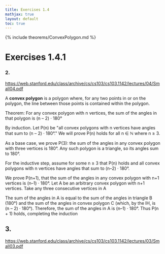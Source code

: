 ```yaml
---
title: Exercises 1.4 
mathjax: true
layout: default
toc: true
---
```



{% include theorems/ConvexPolygon.md %}


# Exercises 1.4.1

### 2. 

https://web.stanford.edu/class/archive/cs/cs103/cs103.1142/lectures/04/Small04.pdf


A __convex polygon__ is a polygon where,
for any two points in or on the polygon,
the line between those points is
contained within the polygon.



Theorem: For any convex polygon with n vertices, the sum of the angles in that polygon is (n – 2) · 180°

 By induction. Let P(n) be "all convex polygons with n vertices have angles that sum to (n – 2) · 180°." 
 We will prove P(n) holds for all n ∈ ℕ where n ≥ 3.

 As a base case, we prove P(3): the sum of the angles in any convex polygon with three vertices is 180°. 
 Any such polygon is a triangle, so its angles sum to 180°.

For the inductive step, assume for some n ≥ 3 that 
P(n) holds and all convex polygons with n vertices have angles that sum to (n–2) · 180°.

We prove P(n+1), that the sum of the angles in any convex polygon with n+1 vertices is (n–1) · 180°. 
Let A be an arbitrary convex polygon with n+1 vertices. 
Take any three consecutive vertices in A

The sum of the angles in A is equal to the sum of the angles in triangle B (180°) 
and the sum of the angles in convex polygon C (which, by the IH, is (n – 2) · 180°).
Therefore, the sum of the angles in A is (n–1) · 180°. 
Thus P(n + 1) holds, completing the induction



## 3.

https://web.stanford.edu/class/archive/cs/cs103/cs103.1142/lectures/03/Small03.pdf